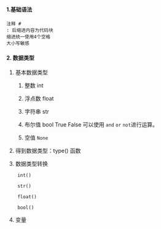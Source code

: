 #### 1.基础语法

    注释 #
    : 后缩进内容为代码块
    缩进统一使用4个空格
    大小写敏感

#### 2. 数据类型

1. 基本数据类型

    1. 整数 int

    2. 浮点数 float

    3. 字符串 str

    4. 布尔值 bool
        True
        False
        可以使用 `and` `or` `not`进行运算。
    5. 空值 `None`

2. 得到数据类型：type() 函数

3. 数据类型转换

```
    int()

    str()

    float()

    bool()
```

4. 变量
